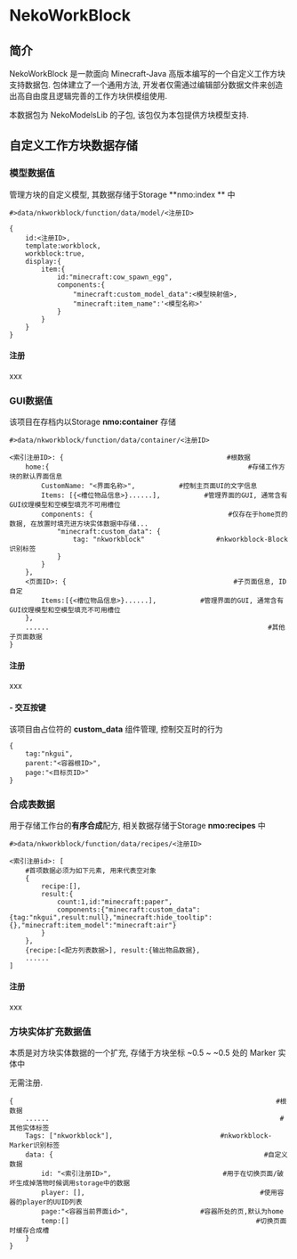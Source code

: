 # NekoWorkBlock

## 简介

NekoWorkBlock 是一款面向 Minecraft-Java 高版本编写的一个自定义工作方块支持数据包. 包体建立了一个通用方法, 开发者仅需通过编辑部分数据文件来创造出高自由度且逻辑完善的工作方块供模组使用.

本数据包为 NekoModelsLib 的子包, 该包仅为本包提供方块模型支持.

## 自定义工作方块数据存储

### 模型数据值

管理方块的自定义模型, 其数据存储于Storage **nmo:index ** 中

```SNBT
#>data/nkworkblock/function/data/model/<注册ID>

{
	id:<注册ID>,
    template:workblock,
    workblock:true,
    display:{
        item:{
            id:"minecraft:cow_spawn_egg",
            components:{
                "minecraft:custom_model_data":<模型映射值>,
                "minecraft:item_name":'<模型名称>'
            }
        }
    }
}
```

#### 注册

xxx

### GUI数据值

该项目在存档内以Storage **nmo:container** 存储

```SNBT
#>data/nkworkblock/function/data/container/<注册ID>

<索引注册ID>: {											#根数据
	home:{													#存储工作方块的默认界面信息
		CustomName: "<界面名称>",			#控制主页面UI的文字信息
		Items: [{<槽位物品信息>}......],			 #管理界面的GUI, 通常含有GUI纹理模型和空模型填充不可用槽位
		components: {								   #仅存在于home页的数据, 在放置时填充进方块实体数据中存储...
			"minecraft:custom_data": {
				tag: "nkworkblock"					#nkworkblock-Block识别标签
			}
		}
	},
	<页面ID>: {										   #子页面信息, ID自定
		Items:[{<槽位物品信息>}......],			#管理界面的GUI, 通常含有GUI纹理模型和空模型填充不可用槽位
	},
	......														 #其他子页面数据
}
```

#### 注册

xxx

#### - 交互按键

该项目由占位符的 **custom_data** 组件管理, 控制交互时的行为

```SNBT
{
	tag:"nkgui",
	parent:"<容器根ID>",
	page:"<目标页ID>"
}
```

### 合成表数据

用于存储工作台的**有序合成**配方, 相关数据存储于Storage **nmo:recipes** 中

```SNBT
#>data/nkworkblock/function/data/recipes/<注册ID>

<索引注册id>: [
	#首项数据必须为如下元素, 用来代表空对象
	{
		recipe:[],
		result:{
            count:1,id:"minecraft:paper",
            components:{"minecraft:custom_data":{tag:"nkgui",result:null},"minecraft:hide_tooltip":{},"minecraft:item_model":"minecraft:air"}
        }
	},
	{recipe:[<配方列表数据>], result:{输出物品数据},
	......
]
```

#### 注册

xxx

### 方块实体扩充数据值

本质是对方块实体数据的一个扩充, 存储于方块坐标 ~0.5 ~ ~0.5 处的 Marker 实体中

无需注册.

```SNBT
{																   #根数据
	......															#其他实体标签
	Tags: ["nkworkblock"],							 #nkworkblock-Marker识别标签
	data: {														#自定义数据
		id: "<索引注册ID>",							   #用于在切换页面/破坏生成掉落物时候调用storage中的数据
		player: [],											   #使用容器的player的UUID列表
		page:"<容器当前界面id>",					#容器所处的页,默认为home
		temp:[]												  #切换页面时缓存合成槽
	}
}
```
